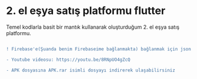 # 2. el eşya satış platformu flutter

Temel kodlarla basit bir mantık kullanarak oluşturduğum 2. el eşya satış platformu.

```diff

! Firebase'e(Şuanda benim Firebaseime bağlanmakta) bağlanmak için json dosyanızı projede gerekli yere koymanız gerekmektedir

- Youtube videosu: https://youtu.be/8RNpUO4gZcQ

- APK dosyasına APK.rar isimli dosyayı indirerek ulaşabilirsiniz
```





